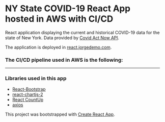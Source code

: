 # NY State COVID-19 React App hosted in AWS with CI/CD

React application displaying the current and historical COVID-19 data for the state of New York. Data provided by [Covid Act Now API](https://apidocs.covidactnow.org/).

The application is deployed in [react.jorgedemo.com](https://react.jorgedemo.com).
### The CI/CD pipeline used in AWS is the following:


---
### Libraries used in this app
- [React-Bootstrap](https://github.com/react-bootstrap/react-bootstrap)
- [react-chartjs-2](https://github.com/reactchartjs/react-chartjs-2)
- [React CountUp](https://github.com/glennreyes/react-countup)
- [axios](https://github.com/axios/axios)

This project was bootstrapped with [Create React App](https://github.com/facebook/create-react-app).